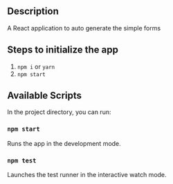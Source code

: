 ## Description ##

A React application to auto generate the simple forms

## Steps to initialize the app

1. `npm i` or `yarn`
2. `npm start`

## Available Scripts

In the project directory, you can run:

### `npm start`

Runs the app in the development mode.

### `npm test`

Launches the test runner in the interactive watch mode.
